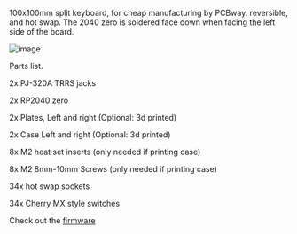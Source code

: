 100x100mm split keyboard, for cheap manufacturing by PCBway. reversible, and hot swap.
The 2040 zero is soldered face down when facing the left side of the board.

![image](https://github.com/user-attachments/assets/2d79f9e6-92e0-4a96-9d76-05f1a254612c)

Parts list.

2x PJ-320A TRRS jacks

2x RP2040 zero

2x Plates, Left and right (Optional: 3d printed)

2x Case Left and right (Optional: 3d printed)

8x M2 heat set inserts (only needed if printing case)

8x M2 8mm-10mm Screws (only needed if printing case)

34x hot swap sockets

34x Cherry MX style switches

Check out the [firmware](https://github.com/doesntfazer/Keyboard-Dweebs-Firmware-repository/tree/main/VIAL-QMK/under1hundo)
